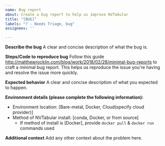 ```yaml
---
name: Bug report
about: Create a bug report to help us improve NVTabular
title: "[BUG]"
labels: "? - Needs Triage, bug"
assignees: ''

---
```


**Describe the bug**
A clear and concise description of what the bug is.

**Steps/Code to reproduce bug**
Follow this guide http://matthewrocklin.com/blog/work/2018/02/28/minimal-bug-reports to craft a minimal bug report. This helps us reproduce the issue you're having and resolve the issue more quickly.

**Expected behavior**
A clear and concise description of what you expected to happen.

**Environment details (please complete the following information):**
 - Environment location: [Bare-metal, Docker, Cloud(specify cloud provider)]
 - Method of NVTabular install: [conda, Docker, or from source]
   - If method of install is [Docker], provide `docker pull` & `docker run` commands used
 

**Additional context**
Add any other context about the problem here.
